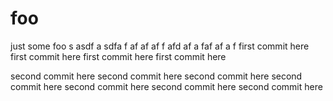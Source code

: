# foo

just some foo
s
asdf
a
sdfa
f
af
af
af
f
afd
af
a
faf
af
a
f
first commit here
first commit here
first commit here
first commit here

second commit here
second commit here
second commit here
second commit here
second commit here
second commit here
second commit here
